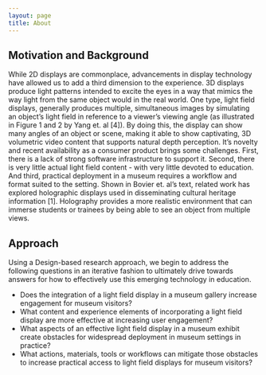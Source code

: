```yaml
---
layout: page
title: About
---
```


## Motivation and Background
While 2D displays are commonplace, advancements in display technology have allowed us to add a third dimension to the experience. 3D displays produce light patterns intended to excite the eyes in a way that mimics the way light from the same object would in the real world. One type, light field displays, generally produces multiple, simultaneous images by simulating an object’s light field in reference to a viewer’s viewing angle (as illustrated in Figure 1 and 2 by Yang et. al [4]). By doing this, the display can show many angles of an object or scene, making it able to show captivating, 3D volumetric video content that supports natural depth perception.
It’s novelty and recent availability as a consumer product brings some challenges. First, there is a lack of strong software infrastructure to support it. Second, there is very little actual light field content - with very little devoted to education. And third, practical deployment in a museum requires a workflow and format suited to the setting. Shown in Bovier et. al’s text, related work has explored holographic displays used in disseminating cultural heritage information [1]. Holography provides a more realistic environment that can immerse students or trainees by being able to see an object from multiple views.

## Approach
Using a Design-based research approach, we begin to address the following questions in an iterative fashion to ultimately drive towards answers for how to effectively use this emerging technology in education.
* Does the integration of a light field display in a museum gallery increase engagement for museum visitors?
* What content and experience elements of incorporating a light field display are more effective at increasing user engagement?
* What aspects of an effective light field display in a museum exhibit create obstacles for widespread deployment in museum settings in practice?
* What actions, materials, tools or workflows can mitigate those obstacles to increase practical access to light field displays for museum visitors?